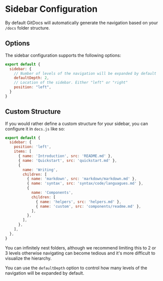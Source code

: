 # Sidebar Configuration

By default GitDocs will automatically generate the navigation based on your `/docs` folder structure.

## Options

The sidebar configuration supports the following options:

```javascript
export default {
  sidebar: {
    // Number of levels of the navigation will be expanded by default
    defaultDepth: 2,
    // Location of the sidebar. Either "left" or "right"
    position: "left",
  }
}
```

## Custom Structure

If you would rather define a custom structure for your sidebar, you can configure it in `docs.js` like so:

```javascript
export default {
  sidebar: {
    position: 'left',
    items: [
      { name: 'Introduction', src: 'README.md' },
      { name: 'Quickstart', src: 'quickstart.md' },
      {
        name: 'Writing',
        children: [
          { name: 'markdown', src: 'markdown/markdown.md' },
          { name: 'syntax', src: 'syntax/code/languagues.md' },
          {
            name: 'Components',
            children: [
              { name: 'helpers', src: 'helpers.md' },
              { name: 'custom', src: 'components/readme.md' },
            ],
          },
        ],
      },
    ],
  },
}
```

You can infinitely nest folders, although we recommend limiting this to 2 or 3 levels otherwise navigating can become tedious and it's more difficult to visualize the hierarchy.

You can use the `defaultDepth` option to control how many levels of the navigation will be expanded by default.
